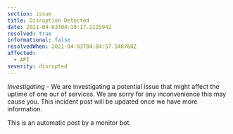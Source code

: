 ```yaml
---
section: issue
title: Disruption Detected
date: 2021-04-03T04:19:17.212594Z
resolved: true
informational: false
resolvedWhen: 2021-04-03T04:04:57.548760Z
affected:
  - API
severity: disrupted
---
```

*Investigating* - We are investigating a potential issue that might affect the uptime of one our of services. We are sorry for any inconvenience this may cause you. This incident post will be updated once we have more information.

This is an automatic post by a monitor bot.
        